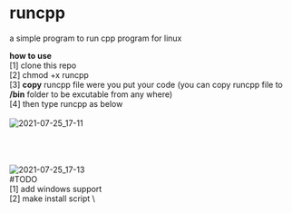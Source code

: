 # runcpp
a simple program to run cpp program for linux 


**how to use**\
[1] clone this repo \
[2] chmod +x runcpp \
[3] **copy** runcpp file were you put your code (you can copy runcpp file to **/bin** folder to be excutable from any where)\
[4] then type runcpp as below \
\
![2021-07-25_17-11](https://user-images.githubusercontent.com/66879926/126904112-03a99ecf-9d94-4f0e-a4e8-634638cb443b.png)

\
\
\
![2021-07-25_17-13](https://user-images.githubusercontent.com/66879926/126904507-86bf9b12-4239-4883-9bf6-4741521e8250.png)
\
#TODO \
[1] add windows support \
[2] make install script \
